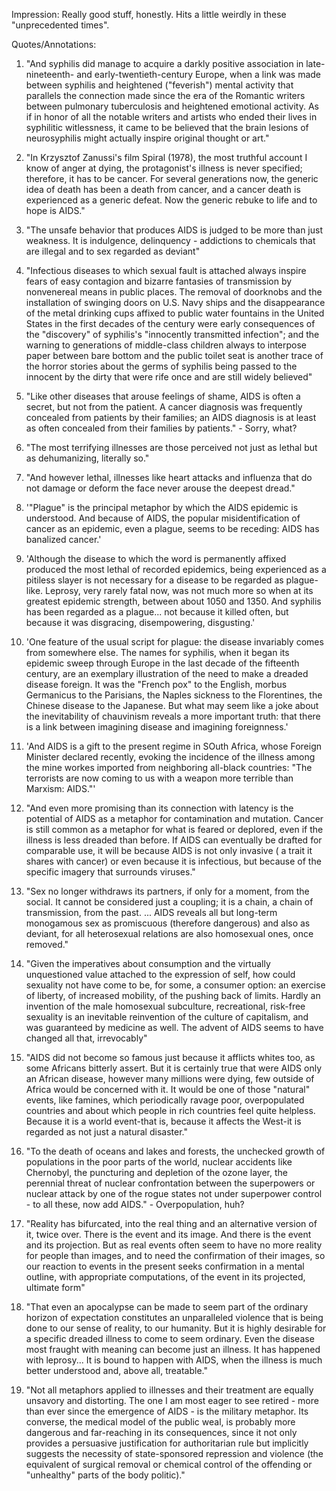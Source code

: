 Impression:
Really good stuff, honestly. Hits a little weirdly in these "unprecedented times".

Quotes/Annotations:
1. "And syphilis did manage to acquire a darkly positive association in late-nineteenth- and early-twentieth-century Europe, when a link was made between syphilis and heightened ("feverish") mental activity that parallels the connection made since the era of the Romantic writers between pulmonary tuberculosis and heightened emotional activity. As if in honor of all the notable writers and artists who ended their lives in syphilitic witlessness, it came to be believed that the brain lesions of neurosyphilis might actually inspire original thought or art."

1. "In Krzysztof Zanussi's film Spiral (1978), the most truthful account I know of anger at dying, the protagonist's illness is never specified; therefore, it has to be cancer. For several generations now, the generic idea of death has been a death from cancer, and a cancer death is experienced as a generic defeat. Now the generic rebuke to life and to hope is AIDS."

1. "The unsafe behavior that produces AIDS is judged to be more than just weakness. It is indulgence, delinquency - addictions to chemicals that are illegal and 
to sex regarded as deviant"

1. "Infectious diseases to which sexual fault is attached always inspire fears of easy contagion and bizarre fantasies of transmission by nonvenereal means in public places. The removal of doorknobs and the installation of swinging doors on U.S. Navy ships and the disappearance of the metal drinking cups affixed to public water fountains in the United States in the first decades of the century were early consequences of the "discovery" of syphilis's "innocently transmitted infection"; and the warning to generations of middle-class children always to interpose paper between bare bottom and the public toilet seat is another trace of the horror stories about the germs of syphilis being passed to the innocent by the dirty that were rife once and are still widely believed"

1. "Like other diseases that arouse feelings of shame, AIDS is often a secret, but not from the patient. A cancer diagnosis was frequently concealed from patients by their families; an AIDS diagnosis is at least as often concealed from their families by patients." - Sorry, what?

1. "The most terrifying illnesses are those perceived not just as lethal but as dehumanizing, literally so."

1. "And however lethal, illnesses like heart attacks and influenza that do not damage or deform the face never arouse the deepest dread."

1. '"Plague" is the principal metaphor by which the AIDS epidemic is understood. And because of AIDS, the popular misidentification of cancer as an epidemic, even a plague, seems to be receding: AIDS has banalized cancer.'

1. 'Although the disease to which the word is permanently affixed produced the most lethal of recorded epidemics, being experienced as a pitiless slayer is not necessary for a disease to be regarded as plague-like. Leprosy, very rarely fatal now, was not much more so when at its greatest epidemic strength, between about 1050 and 1350. And syphilis has been regarded as a plague... not because it killed often, but because it was disgracing, disempowering, disgusting.'

1. 'One feature of the usual script for plague: the disease invariably comes from somewhere else. The names for syphilis, when it began its epidemic sweep through Europe in the last decade of the fifteenth century, are an exemplary illustration of the need to make a dreaded disease foreign. It was the "French pox" to the English, morbus Germanicus to the Parisians, the Naples sickness to the Florentines, the Chinese disease to the Japanese. But what may seem like a joke about the inevitability of chauvinism reveals a more important truth: that there is a link between imagining disease and imagining foreignness.'

1. 'And AIDS is a gift to the present regime in SOuth Africa, whose Foreign Minister declared recently, evoking the incidence of the illness among the mine workes imported from neighboring all-black countries: "The terrorists are now coming to us with a weapon more terrible than Marxism: AIDS."'

1. "And even more promising than its connection with latency is the potential of AIDS as a metaphor for contamination and mutation. Cancer is still common as a metaphor for what is feared or deplored, even if the illness is less dreaded than before. If AIDS can eventually be drafted for comparable use, it will be because AIDS is not only invasive ( a trait it shares with cancer) or even because it is infectious, but because of the specific imagery that surrounds viruses."

1. "Sex no longer withdraws its partners, if only for a moment, from the social. It cannot be considered just a coupling; it is a chain, a chain of transmission, from the past. ... AIDS reveals all but long-term monogamous sex as promiscuous (therefore dangerous) and also as deviant, for all heterosexual relations are also homosexual ones, once removed."

1. "Given the imperatives about consumption and the virtually unquestioned value attached to the expression of self, how could sexuality not have come to be, for some, a consumer option: an exercise of liberty, of increased mobility, of the pushing back of limits. Hardly an invention of the male homosexual subculture, recreational, risk-free sexuality is an inevitable reinvention of the culture of capitalism, and was guaranteed by medicine as well. The advent of AIDS seems to have changed all that, irrevocably"

1. "AIDS did not become so famous just because it afflicts whites too, as some Africans bitterly assert. But it is certainly true that were AIDS only an African disease, however many millions were dying, few outside of Africa would be concerned with it. It would be one of those "natural" events, like famines, which periodically ravage 
poor, overpopulated countries and about which people in rich countries feel quite helpless. Because it is a world event-that is, because it affects the West-it is regarded as not just a natural disaster."

1. "To the death of oceans and lakes and forests, the unchecked growth of populations in the poor parts of the world, nuclear accidents like Chernobyl, the puncturing and depletion of the ozone layer, the perennial threat of nuclear confrontation between the 
superpowers or nuclear attack by one of the rogue states not under superpower control - to all these, now add AIDS." - Overpopulation, huh?

1. "Reality has bifurcated, into the real thing and an alternative version of it, twice over. There is the event and its image. And there is the event and its projection. But as real events often seem to have no more reality for people than images, and to need the confirmation of their images, so our reaction to events in the present seeks confirmation in a mental outline, with appropriate computations, of the event in its 
projected, ultimate form"

1. "That even an apocalypse can be made to seem part of the ordinary horizon of expectation constitutes an unparalleled violence that is being done to our sense of reality, to our humanity. But it is highly desirable for a specific dreaded illness to come to seem ordinary. Even the disease most fraught with meaning can become just an illness. It has happened with leprosy... It is bound to happen with AIDS, when the illness is much better understood and, above all, treatable."

1. "Not all metaphors applied to illnesses and their treatment are equally unsavory and distorting. The one I am most eager to see retired - more than ever since the emergence of AIDS - is the military metaphor. Its converse, the medical model of the public 
weal, is probably more dangerous and far-reaching in its consequences, since it not only provides a persuasive justification for authoritarian rule but implicitly suggests the necessity of state-sponsored repression and violence (the equivalent of surgical removal or chemical control of the offending or "unhealthy" parts of the body politic)."
